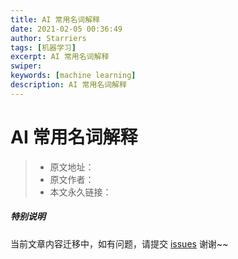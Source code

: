 ```yaml
---
title: AI 常用名词解释
date: 2021-02-05 00:36:49
author: Starriers
tags: [机器学习]
excerpt: AI 常用名词解释
swiper:
keywords: [machine learning]
description: AI 常用名词解释
---
```


# AI 常用名词解释

> * 原文地址：[]()
> * 原文作者：[]()
> * 本文永久链接：[]()

##### **特别说明**

当前文章内容迁移中，如有问题，请提交 [issues](https://github.com/Starrier/starrier.github.io/issues) 谢谢~~




